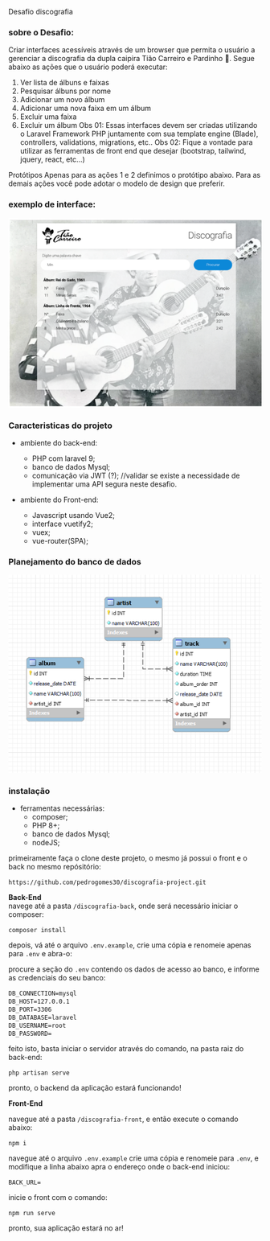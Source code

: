 Desafio discografia

<h3>sobre o Desafio:</h3>

Criar interfaces acessíveis através de um browser que permita o usuário a gerenciar a
discografia da dupla caipira Tião Carreiro e Pardinho 🤠.
Segue abaixo as ações que o usuário poderá executar:
1) Ver lista de álbuns e faixas
2) Pesquisar álbuns por nome
3) Adicionar um novo álbum
4) Adicionar uma nova faixa em um álbum
5) Excluir uma faixa
6) Excluir um álbum
Obs 01: Essas interfaces devem ser criadas utilizando o Laravel Framework PHP juntamente com sua
template engine (Blade), controllers, validations, migrations, etc..
Obs 02: Fique a vontade para utilizar as ferramentas de front end que desejar (bootstrap, tailwind, jquery,
react, etc...)

Protótipos
Apenas para as ações 1 e 2 definimos o protótipo abaixo.
Para as demais ações você pode adotar o modelo de design que preferir.

<h3>exemplo de interface:</h3>

<img src='https://github.com/pedrogomes30/discografia-project/blob/master/discografia-front/src/assets/interface.png'/>

<h3> Caracteristicas do projeto</h3>

- ambiente do back-end:
    - PHP com laravel 9;
    - banco de dados Mysql;
    - comunicação via JWT (?); //validar se existe a necessidade de implementar uma API segura neste desafio.

- ambiente do Front-end:
    - Javascript usando Vue2;
    - interface vuetify2;
    - vuex;
    - vue-router(SPA);

<h3> Planejamento do banco de dados</h3>

<img src='https://github.com/pedrogomes30/discografia-project/blob/master/Docs/img/discografia-database.png'/>

<h3> instalação</h3>

- ferramentas necessárias:
    - composer;
    - PHP 8+;
    - banco de dados Mysql;
    - nodeJS;

primeiramente faça o clone deste projeto, o mesmo já possui o front e o back no mesmo repósitório:
```
https://github.com/pedrogomes30/discografia-project.git
```
<b>Back-End</b><br>
navege até a pasta ```/discografia-back```, onde será necessário iniciar o composer:
```
composer install
```
depois, vá até o arquivo ```.env.example```, crie uma cópia e renomeie apenas para ```.env``` e abra-o:

procure a seção do ```.env``` contendo os dados de acesso ao banco, e informe as credenciais do seu banco:
```
DB_CONNECTION=mysql
DB_HOST=127.0.0.1
DB_PORT=3306
DB_DATABASE=laravel
DB_USERNAME=root
DB_PASSWORD=
```
feito isto, basta iniciar o servidor através do comando, na pasta raiz do back-end:
```
php artisan serve
```
pronto, o backend da aplicação estará funcionando!

<b>Front-End</b><br>

navegue até a pasta ```/discografia-front```, e então execute o comando abaixo:
```
npm i
```
navegue até o arquivo ```.env.example``` crie uma cópia e renomeie para ```.env```, e modifique a linha abaixo apra o endereço onde o back-end iniciou:
```
BACK_URL= 
```
inicie o front com o comando:
```
npm run serve
```
pronto, sua aplicação estará no ar!

